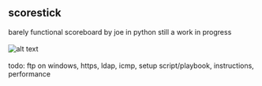 ## scorestick
barely functional scoreboard by joe in python
still a work in progress
<br></br>
![alt text](https://encrypted-tbn0.gstatic.com/images?q=tbn:ANd9GcTyjHEcR7Pw9K-Xo7AX9x9U3r-xslG0VFojOOCfXtCohw&s)
<br></br>
todo: ftp on windows, https, ldap, icmp, setup script/playbook, instructions, performance